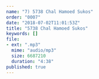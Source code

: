 ```yaml
---
name: "7) 5738 Chal Hamoed Sukos"
order: "0007"
date: "2018-07-02T11:01:53Z"
title: "5738 Chal Hamoed Sukos"
keywords: []
file:
- ext: ".mp3"
  mime: "audio/mp3"
  size: 6687210
  duration: "4:38"
published: true
---
```

